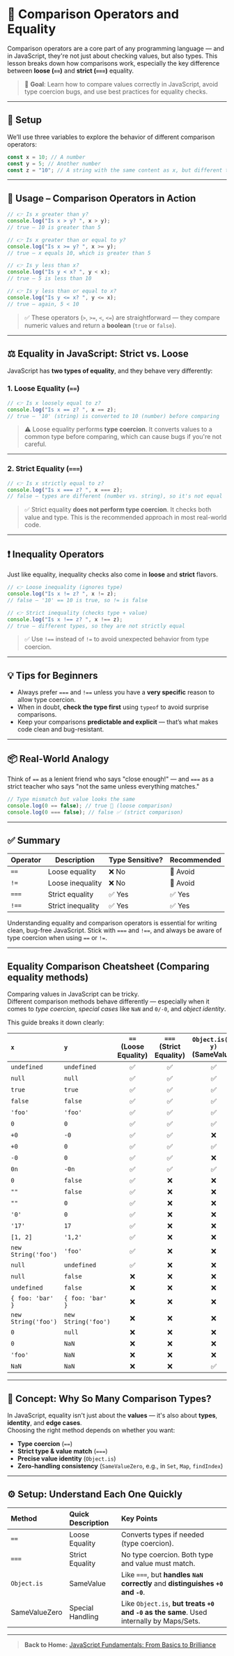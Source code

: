 # **🚀 Comparison Operators and Equality**

Comparison operators are a core part of any programming language — and in JavaScript, they're not just about checking values, but also types. This lesson breaks down how comparisons work, especially the key difference between **loose (`==`)** and **strict (`===`)** equality.

> 📌 **Goal**: Learn how to compare values correctly in JavaScript, avoid type coercion bugs, and use best practices for equality checks.

---

## 🧰 Setup

We’ll use three variables to explore the behavior of different comparison operators:

```js
const x = 10; // A number
const y = 5; // Another number
const z = "10"; // A string with the same content as x, but different type
```

---

## 🔧 Usage – Comparison Operators in Action

```js
// 👉 Is x greater than y?
console.log("Is x > y? ", x > y);
// true — 10 is greater than 5

// 👉 Is x greater than or equal to y?
console.log("Is x >= y? ", x >= y);
// true — x equals 10, which is greater than 5

// 👉 Is y less than x?
console.log("Is y < x? ", y < x);
// true — 5 is less than 10

// 👉 Is y less than or equal to x?
console.log("Is y <= x? ", y <= x);
// true — again, 5 < 10
```

> ✅ These operators (`>`, `>=`, `<`, `<=`) are straightforward — they compare numeric values and return a **boolean** (`true` or `false`).

---

## **⚖️ Equality in JavaScript: Strict vs. Loose**

JavaScript has **two types of equality**, and they behave very differently:

### 1. Loose Equality (`==`)

```js
// 👉 Is x loosely equal to z?
console.log("Is x == z? ", x == z);
// true — '10' (string) is converted to 10 (number) before comparing
```

> ⚠️ Loose equality performs **type coercion**. It converts values to a common type before comparing, which can cause bugs if you're not careful.

---

### 2. Strict Equality (`===`)

```js
// 👉 Is x strictly equal to z?
console.log("Is x === z? ", x === z);
// false — types are different (number vs. string), so it's not equal
```

> ✅ Strict equality **does not perform type coercion**. It checks both value and type. This is the recommended approach in most real-world code.

---

## ❗ Inequality Operators

Just like equality, inequality checks also come in **loose** and **strict** flavors.

```js
// 👉 Loose inequality (ignores type)
console.log("Is x != z? ", x != z);
// false — '10' == 10 is true, so != is false

// 👉 Strict inequality (checks type + value)
console.log("Is x !== z? ", x !== z);
// true — different types, so they are not strictly equal
```

> ✅ Use `!==` instead of `!=` to avoid unexpected behavior from type coercion.

---

## 💡 Tips for Beginners

- Always prefer `===` and `!==` unless you have a **very specific** reason to allow type coercion.
- When in doubt, **check the type first** using `typeof` to avoid surprise comparisons.
- Keep your comparisons **predictable and explicit** — that’s what makes code clean and bug-resistant.

---

## 📦 Real-World Analogy

Think of `==` as a lenient friend who says "close enough!" — and `===` as a strict teacher who says "not the same unless everything matches."

```js
// Type mismatch but value looks the same
console.log(0 == false); // true 😬 (loose comparison)
console.log(0 === false); // false ✅ (strict comparison)
```

---

## ✅ Summary

| Operator | Description       | Type Sensitive? | Recommended |
| -------- | ----------------- | --------------- | ----------- |
| `==`     | Loose equality    | ❌ No           | 🚫 Avoid    |
| `!=`     | Loose inequality  | ❌ No           | 🚫 Avoid    |
| `===`    | Strict equality   | ✅ Yes          | ✅ Yes      |
| `!==`    | Strict inequality | ✅ Yes          | ✅ Yes      |

Understanding equality and comparison operators is essential for writing clean, bug-free JavaScript. Stick with `===` and `!==`, and always be aware of type coercion when using `==` or `!=`.

---

## Equality Comparison Cheatsheet (Comparing equality methods)

Comparing values in JavaScript can be tricky.  
Different comparison methods behave differently — especially when it comes to _type coercion_, _special cases_ like `NaN` and `0/-0`, and _object identity_.

This guide breaks it down clearly:

| `x`                 | `y`                 | `==` (Loose Equality) | `===` (Strict Equality) | `Object.is(x, y)` (SameValue) | SameValueZero (e.g., `Map`, `Set`) |
| :------------------ | :------------------ | :-------------------: | :---------------------: | :---------------------------: | :--------------------------------: |
| `undefined`         | `undefined`         |          ✅           |           ✅            |              ✅               |                 ✅                 |
| `null`              | `null`              |          ✅           |           ✅            |              ✅               |                 ✅                 |
| `true`              | `true`              |          ✅           |           ✅            |              ✅               |                 ✅                 |
| `false`             | `false`             |          ✅           |           ✅            |              ✅               |                 ✅                 |
| `'foo'`             | `'foo'`             |          ✅           |           ✅            |              ✅               |                 ✅                 |
| `0`                 | `0`                 |          ✅           |           ✅            |              ✅               |                 ✅                 |
| `+0`                | `-0`                |          ✅           |           ✅            |              ❌               |                 ✅                 |
| `+0`                | `0`                 |          ✅           |           ✅            |              ✅               |                 ✅                 |
| `-0`                | `0`                 |          ✅           |           ✅            |              ❌               |                 ✅                 |
| `0n`                | `-0n`               |          ✅           |           ✅            |              ✅               |                 ✅                 |
| `0`                 | `false`             |          ✅           |           ❌            |              ❌               |                 ❌                 |
| `""`                | `false`             |          ✅           |           ❌            |              ❌               |                 ❌                 |
| `""`                | `0`                 |          ✅           |           ❌            |              ❌               |                 ❌                 |
| `'0'`               | `0`                 |          ✅           |           ❌            |              ❌               |                 ❌                 |
| `'17'`              | `17`                |          ✅           |           ❌            |              ❌               |                 ❌                 |
| `[1, 2]`            | `'1,2'`             |          ✅           |           ❌            |              ❌               |                 ❌                 |
| `new String('foo')` | `'foo'`             |          ✅           |           ❌            |              ❌               |                 ❌                 |
| `null`              | `undefined`         |          ✅           |           ❌            |              ❌               |                 ❌                 |
| `null`              | `false`             |          ❌           |           ❌            |              ❌               |                 ❌                 |
| `undefined`         | `false`             |          ❌           |           ❌            |              ❌               |                 ❌                 |
| `{ foo: 'bar' }`    | `{ foo: 'bar' }`    |          ❌           |           ❌            |              ❌               |                 ❌                 |
| `new String('foo')` | `new String('foo')` |          ❌           |           ❌            |              ❌               |                 ❌                 |
| `0`                 | `null`              |          ❌           |           ❌            |              ❌               |                 ❌                 |
| `0`                 | `NaN`               |          ❌           |           ❌            |              ❌               |                 ❌                 |
| `'foo'`             | `NaN`               |          ❌           |           ❌            |              ❌               |                 ❌                 |
| `NaN`               | `NaN`               |          ❌           |           ❌            |              ✅               |                 ✅                 |

---

## 🎯 Concept: Why So Many Comparison Types?

In JavaScript, equality isn't just about the **values** — it's also about **types**, **identity**, and **edge cases**.  
Choosing the right method depends on whether you want:

- **Type coercion** (`==`)
- **Strict type & value match** (`===`)
- **Precise value identity** (`Object.is`)
- **Zero-handling consistency** (`SameValueZero`, e.g., in `Set`, `Map`, `findIndex`)

---

## ⚙️ Setup: Understand Each One Quickly

| Method        | Quick Description | Key Points                                                                                |
| :------------ | :---------------- | :---------------------------------------------------------------------------------------- |
| `==`          | Loose Equality    | Converts types if needed (type coercion).                                                 |
| `===`         | Strict Equality   | No type coercion. Both type and value must match.                                         |
| `Object.is`   | SameValue         | Like `===`, but **handles `NaN` correctly** and **distinguishes `+0` and `-0`**.          |
| SameValueZero | Special Handling  | Like `Object.is`, **but treats `+0` and `-0` as the same**. Used internally by Maps/Sets. |

---

> **Back to Home:** [JavaScript Fundamentals: From Basics to Brilliance](../index.md)
